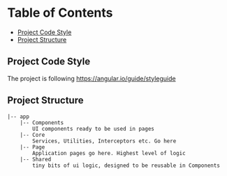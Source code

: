 
# Table of Contents
  - [Project Code Style](#project-code-style)
  - [Project Structure](#project-structure)

## Project Code Style
The project is following
https://angular.io/guide/styleguide


## Project Structure
    |-- app
        |-- Components
            UI components ready to be used in pages
        |-- Core
            Services, Utilities, Interceptors etc. Go here
        |-- Page
            Application pages go here. Highest level of logic
        |-- Shared
            tiny bits of ui logic, designed to be reusable in Components